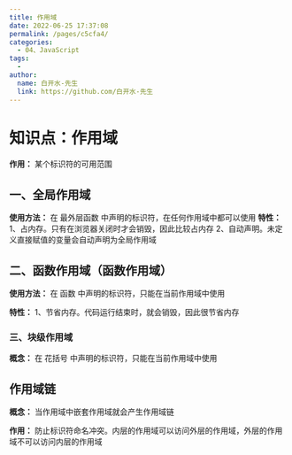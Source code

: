 ```yaml
---
title: 作用域
date: 2022-06-25 17:37:08
permalink: /pages/c5cfa4/
categories:
  - 04、JavaScript
tags:
  - 
author: 
  name: 白开水-先生
  link: https://github.com/白开水-先生
---
```

# 知识点：作用域

**作用：** 某个标识符的可用范围

## 一、全局作用域

**使用方法：** 在 最外层函数 中声明的标识符，在任何作用域中都可以使用
**特性：**
1、占内存。只有在浏览器关闭时才会销毁，因此比较占内存
2、自动声明。未定义直接赋值的变量会自动声明为全局作用域

## 二、函数作用域（函数作用域）

**使用方法：** 在 函数 中声明的标识符，只能在当前作用域中使用

**特性：**
  1、节省内存。代码运行结束时，就会销毁，因此很节省内存

### 三、块级作用域
**概念：** 在 花括号 中声明的标识符，只能在当前作用域中使用

## 作用域链

**概念：** 当作用域中嵌套作用域就会产生作用域链

**作用：** 防止标识符命名冲突。内层的作用域可以访问外层的作用域，外层的作用域不可以访问内层的作用域